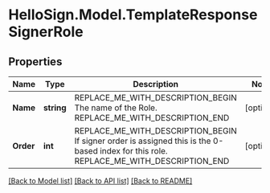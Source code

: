 # HelloSign.Model.TemplateResponseSignerRole

## Properties

Name | Type | Description | Notes
------------ | ------------- | ------------- | -------------
**Name** | **string** | REPLACE_ME_WITH_DESCRIPTION_BEGIN The name of the Role. REPLACE_ME_WITH_DESCRIPTION_END | [optional] 
**Order** | **int** | REPLACE_ME_WITH_DESCRIPTION_BEGIN If signer order is assigned this is the 0-based index for this role. REPLACE_ME_WITH_DESCRIPTION_END | [optional] 

[[Back to Model list]](../README.md#documentation-for-models) [[Back to API list]](../README.md#documentation-for-api-endpoints) [[Back to README]](../README.md)

